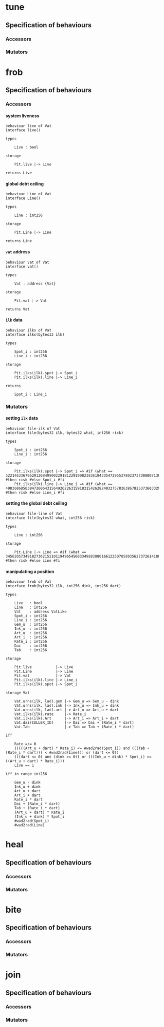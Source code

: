 # tune

## Specification of behaviours

### Accessors

### Mutators

# frob

## Specification of behaviours

### Accessors

#### system liveness
```
behaviour live of Vat
interface live()

types

    Live : bool

storage

    Pit.live |-> Live

returns Live
```

#### global debt ceiling
```
behaviour Line of Vat
interface Line()

types

    Line : int256

storage

    Pit.Line |-> Line

returns Line
```

#### `vat` address
```
behaviour vat of Vat
interface vat()

types

    Vat : address {Vat}

storage

    Pit.vat |-> Vat

returns Vat
```

#### `ilk` data
```
behaviour ilks of Vat
interface ilks(bytes32 ilk)

types

    Spot_i : int256
    Line_i : int256

storage

    Pit.ilks(ilk).spot |-> Spot_i
    Pit.ilks(ilk).line |-> Line_i

returns

    Spot_i : Line_i
```

### Mutators

#### setting `ilk` data
```
behaviour file-ilk of Vat
interface file(bytes32 ilk, bytes32 what, int256 risk)

types

    Spot_i : int256
    Line_i : int256

storage

    Pit.ilks(ilk).spot |-> Spot_i => #if (what == 52214633679529120849900229181229190823836184335472955378023737308807130251264) #then risk #else Spot_i #fi
    Pit.ilks(ilk).line |-> Line_i => #if (what == 49036068503847260643156492622631591831542628249327578363867825373603329736704) #then risk #else Line_i #fi
```

#### setting the global debt ceiling
```
behaviour file-line of Vat
interface file(bytes32 what, int256 risk)

types

    Line : int256

storage

    Pit.Line |-> Line => #if (what == 34562057349182736215210119496545603349883880166122507858935627372614188531712) #then risk #else Line #fi
```

#### manipulating a position

```
behaviour frob of Vat
interface frob(bytes32 ilk, int256 dink, int256 dart)

types

    Live   : bool
    Line   : int256
    Vat    : address VatLike
    Spot_i : int256
    Line_i : int256
    Gem_u  : int256
    Ink_u  : int256
    Art_u  : int256
    Art_i  : int256
    Rate_i : int256
    Dai    : int256
    Tab    : int256

storage

    Pit.live           |-> Live
    Pit.Line           |-> Line
    Pit.vat            |-> Vat
    Pit.ilks(ilk).line |-> Line_i
    Pit.ilks(ilk).spot |-> Spot_i

storage Vat

    Vat.urns(ilk, lad).gem |-> Gem_u => Gem_u - dink
    Vat.urns(ilk, lad).ink |-> Ink_u => Ink_u + dink
    Vat.urns(ilk, lad).art |-> Art_u => Art_u + dart
    Vat.ilks(ilk).rate     |-> Rate_i
    Vat.ilks(ilk).Art      |-> Art_i => Art_i + dart
    Vat.dai(CALLER_ID)     |-> Dai => Dai + (Rate_i * dart)
    Vat.Tab                |-> Tab => Tab + (Rate_i * dart)

iff

    Rate =/= 0
    (((((Art_u + dart) * Rate_i) <= #wad2rad(Spot_i)) and (((Tab + (Rate_i * dart))) < #wad2rad(Line))) or (dart <= 0))
    (((dart <= 0) and (dink >= 0)) or (((Ink_u + dink) * Spot_i) >= ((Art_u + dart) * Rate_i)))
    Live == 1

iff in range int256

    Gem_u - dink
    Ink_u + dink
    Art_u + dart
    Art_i + dart
    Rate_i * dart
    Dai + (Rate_i * dart)
    Tab + (Rate_i * dart)
    (Art_u + dart) * Rate_i
    (Ink_u + dink) * Spot_i
    #wad2rad(Spot_i)
    #wad2rad(Line)
```

# heal

## Specification of behaviours

### Accessors

### Mutators

# bite

## Specification of behaviours

### Accessors

### Mutators

# join

## Specification of behaviours

### Accessors

### Mutators
